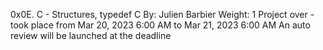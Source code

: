 0x0E. C - Structures, typedef
C
 By: Julien Barbier
 Weight: 1
 Project over - took place from Mar 20, 2023 6:00 AM to Mar 21, 2023 6:00 AM
 An auto review will be launched at the deadline
